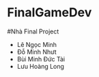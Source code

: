 # FinalGameDev
#Nhà
 Final Project
 - Lê Ngọc Minh
 - Đỗ Minh Nhưt
 - Bùi Minh Đức Tài
 - Lưu Hoàng Long
